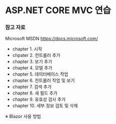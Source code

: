 # ASP.NET CORE MVC 연습



### 참고 자료
Microsoft MSDN
https://docs.microsoft.com/


* chapter 1. 시작
* chpater 2. 컨트롤러 추가
* chapter 3. 보기 추가
* chapter 4. 모델 추가
* chapter 5. 데이터베이스 작업
* chapter 6. 컨트롤러 작업 및 보기
* chapter 7. 검색 추가
* chapter 8. 새 필드 추가
* chapter 9. 유효성 검사 추가
* chapter 10. 세부 정보 검토 및 삭제

※ Blazor 사용 방법 

